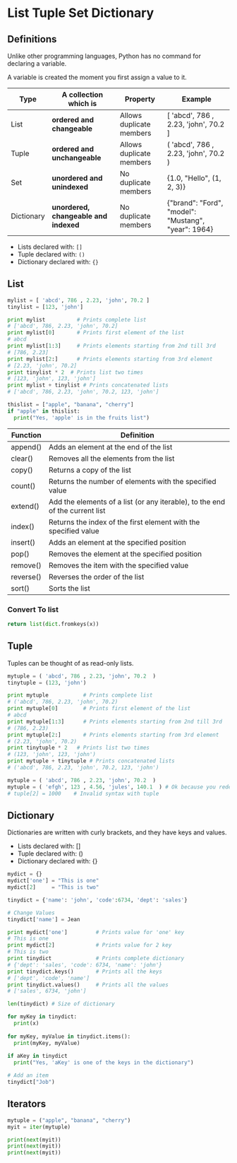 # List Tuple Set Dictionary

## Definitions

Unlike other programming languages, Python has no command for declaring a variable.

A variable is created the moment you first assign a value to it.

| Type       | A collection which is                 | Property                 | Example                                             |
| ---------- | ------------------------------------- | ------------------------ | --------------------------------------------------- |
| List       | **ordered and changeable**            | Allows duplicate members | [ 'abcd', 786 , 2.23, 'john', 70.2 ]                |
| Tuple      | **ordered and unchangeable**          | Allows duplicate members | ( 'abcd', 786 , 2.23, 'john', 70.2  )               |
| Set        | **unordered and unindexed**           | No duplicate members     | {1.0, "Hello", (1, 2, 3)}                           |
| Dictionary | **unordered, changeable and indexed** | No duplicate members     | {"brand": "Ford", "model": "Mustang", "year": 1964} |

- Lists declared with: ```[]```
- Tuple declared with: ```()```
- Dictionary declared with: ```{}```

## List

```python
mylist = [ 'abcd', 786 , 2.23, 'john', 70.2 ]
tinylist = [123, 'john']

print mylist          # Prints complete list
# ['abcd', 786, 2.23, 'john', 70.2]
print mylist[0]       # Prints first element of the list
# abcd
print mylist[1:3]     # Prints elements starting from 2nd till 3rd 
# [786, 2.23]
print mylist[2:]      # Prints elements starting from 3rd element
# [2.23, 'john', 70.2]
print tinylist * 2  # Prints list two times
# [123, 'john', 123, 'john']
print mylist + tinylist # Prints concatenated lists
# ['abcd', 786, 2.23, 'john', 70.2, 123, 'john']

thislist = ["apple", "banana", "cherry"]
if "apple" in thislist:
  print("Yes, 'apple' is in the fruits list")
```

| Function  | Definition                                                                   |
| --------- | ---------------------------------------------------------------------------- |
| append()  | Adds an element at the end of the list                                       |
| clear()   | Removes all the elements from the list                                       |
| copy()    | Returns a copy of the list                                                   |
| count()   | Returns the number of elements with the specified value                      |
| extend()  | Add the elements of a list (or any iterable), to the end of the current list |
| index()   | Returns the index of the first element with the specified value              |
| insert()  | Adds an element at the specified position                                    |
| pop()     | Removes the element at the specified position                                |
| remove()  | Removes the item with the specified value                                    |
| reverse() | Reverses the order of the list                                               |
| sort()    | Sorts the list                                                               |

### Convert To list

```python
return list(dict.fromkeys(x))
```

## Tuple

Tuples can be thought of as read-only lists.

```python
mytuple = ( 'abcd', 786 , 2.23, 'john', 70.2  )
tinytuple = (123, 'john')

print mytuple           # Prints complete list
# ('abcd', 786, 2.23, 'john', 70.2)
print mytuple[0]        # Prints first element of the list
# abcd
print mytuple[1:3]      # Prints elements starting from 2nd till 3rd 
# (786, 2.23)
print mytuple[2:]       # Prints elements starting from 3rd element
# (2.23, 'john', 70.2)
print tinytuple * 2   # Prints list two times
# (123, 'john', 123, 'john')
print mytuple + tinytuple # Prints concatenated lists
# ('abcd', 786, 2.23, 'john', 70.2, 123, 'john')

mytuple = ( 'abcd', 786 , 2.23, 'john', 70.2  )
mytuple = ( 'efgh', 123 , 4.56, 'jules', 140.1  ) # Ok because you redeclare the whole tuple
# tuple[2] = 1000    # Invalid syntax with tuple

```

## Dictionary

Dictionaries are written with curly brackets, and they have keys and values.

- Lists declared with: []
- Tuple declared with: ()
- Dictionary declared with: {}

```python
mydict = {}
mydict['one'] = "This is one"
mydict[2]     = "This is two"

tinydict = {'name': 'john', 'code':6734, 'dept': 'sales'}

# Change Values
tinydict['name'] = Jean

print mydict['one']         # Prints value for 'one' key
# This is one
print mydict[2]             # Prints value for 2 key
# This is two
print tinydict              # Prints complete dictionary
# {'dept': 'sales', 'code': 6734, 'name': 'john'}
print tinydict.keys()       # Prints all the keys
# ['dept', 'code', 'name']
print tinydict.values()     # Prints all the values
# ['sales', 6734, 'john']

len(tinydict) # Size of dictionary

for myKey in tinydict:
  print(x)
  
for myKey, myValue in tinydict.items():
  print(myKey, myValue)
  
if aKey in tinydict
  print("Yes, 'aKey' is one of the keys in the dictionary")

# Add an item
tinydict["Job")
```

## Iterators

```python
mytuple = ("apple", "banana", "cherry")
myit = iter(mytuple)

print(next(myit))
print(next(myit))
print(next(myit))
```

